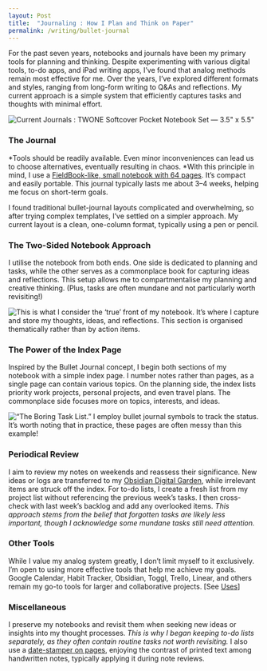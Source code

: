 ```yaml
---
layout: Post
title:  "Journaling : How I Plan and Think on Paper"
permalink: /writing/bullet-journal
---
```


For the past seven years, notebooks and journals have been my primary tools for planning and thinking. Despite experimenting with various digital tools, to-do apps, and iPad writing apps, I’ve found that analog methods remain most effective for me. Over the years, I’ve explored different formats and styles, ranging from long-form writing to Q&As and reflections. My current approach is a simple system that efficiently captures tasks and thoughts with minimal effort.

![Current Journals : TWONE Softcover Pocket Notebook Set — 3.5" x 5.5"](https://cdn-images-1.medium.com/max/10698/1*Ac2Y9AdcXDn1BSORQ8onXw.jpeg)

### The Journal

*Tools should be readily available. Even minor inconveniences can lead us to choose alternatives, eventually resulting in chaos. *With this principle in mind, I use a [FieldBook-like, small notebook with 64 pages](https://amzn.to/4da8A7W). It’s compact and easily portable. This journal typically lasts me about 3–4 weeks, helping me focus on short-term goals.

I found traditional bullet-journal layouts complicated and overwhelming, so after trying complex templates, I’ve settled on a simpler approach. My current layout is a clean, one-column format, typically using a pen or pencil.

### The Two-Sided Notebook Approach

I utilise the notebook from both ends. One side is dedicated to planning and tasks, while the other serves as a commonplace book for capturing ideas and reflections. This setup allows me to compartmentalise my planning and creative thinking. (Plus, tasks are often mundane and not particularly worth revisiting!)

![This is what I consider the ‘true’ front of my notebook. It’s where I capture and store my thoughts, ideas, and reflections. This section is organised thematically rather than by action items.](https://cdn-images-1.medium.com/max/2000/1*h9uhAid0_Ps4VN9wxfcfhQ.png)

### The Power of the Index Page

Inspired by the Bullet Journal concept, I begin both sections of my notebook with a simple index page. I number notes rather than pages, as a single page can contain various topics. On the planning side, the index lists priority work projects, personal projects, and even travel plans. The commonplace side focuses more on topics, interests, and ideas.

![“The Boring Task List.” I employ bullet journal symbols to track the status. It’s worth noting that in practice, these pages are often messy than this example!](https://cdn-images-1.medium.com/max/2000/1*edt7iREAV0UVErUkArHqCg.png)

### Periodical Review

I aim to review my notes on weekends and reassess their significance. New ideas or logs are transferred to my [Obsidian Digital Garden](https://hiran.in/), while irrelevant items are struck off the index. For to-do lists, I create a fresh list from my project list without referencing the previous week’s tasks. I then cross-check with last week’s backlog and add any overlooked items. *This approach stems from the belief that forgotten tasks are likely less important, though I acknowledge some mundane tasks still need attention.*

### Other Tools

While I value my analog system greatly, I don’t limit myself to it exclusively. I’m open to using more effective tools that help me achieve my goals. Google Calendar, Habit Tracker, Obsidian, Toggl, Trello, Linear, and others remain my go-to tools for larger and collaborative projects. [See [Uses](https://hiran.in/uses)]

### Miscellaneous

I preserve my notebooks and revisit them when seeking new ideas or insights into my thought processes. *This is why I began keeping to-do lists separately, as they often contain routine tasks not worth revisiting.* I also use a [date-stamper on pages](https://amzn.to/4gBKGoI), enjoying the contrast of printed text among handwritten notes, typically applying it during note reviews.
